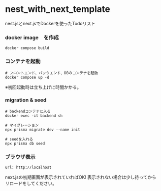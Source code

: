 # nest_with_next_template
nest.jsとnext.jsでDockerを使ったTodoリスト

### docker image　を作成
```
docker compose build
```

### コンテナを起動
```
# フロントエンド、バックエンド、DBのコンテナを起動
docker compose up -d
```
※初回起動時は立ち上げに時間かかる。

### migration & seed
```
# backendコンテナに入る
docker exec -it backend sh

# マイグレーション
npx prisma migrate dev --name init

# seedを入れる
npx prisma db seed
```

### ブラウザ表示
```
url: http://localhost
```

next.jsの初期画面が表示されていればOK! 表示されない場合は少し待ってからリロードをしてください。
